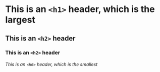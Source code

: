 # This is an `<h1>` header, which is the largest

## This is an `<h2>` header
### This is an `<h2>` header

###### This is an `<h6>` header, which is the smallest
